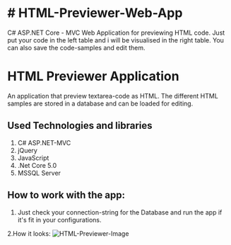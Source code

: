<h1># HTML-Previewer-Web-App</h1>
<p1>C# ASP.NET Core - MVC Web Application for previewing HTML code. Just put your code in the left table and i will be visualised in the right table. You can also save the code-samples and edit them.</p1>

# HTML Previewer Application

An application that preview textarea-code as HTML. The different HTML samples are stored in a database and can be loaded for editing.

## Used Technologies and libraries

1. C# ASP.NET-MVC
1. jQuery
2. JavaScript
3. .Net Core 5.0
4. MSSQL Server

## How to work with the app:

1. Just check your connection-string for the Database and run the app if it's fit in your configurations.

2.How it looks:
![HTML-Previewer-Image](https://user-images.githubusercontent.com/58393766/137405424-f2c0f3e2-a951-4a34-8d16-394ed9137503.png)
